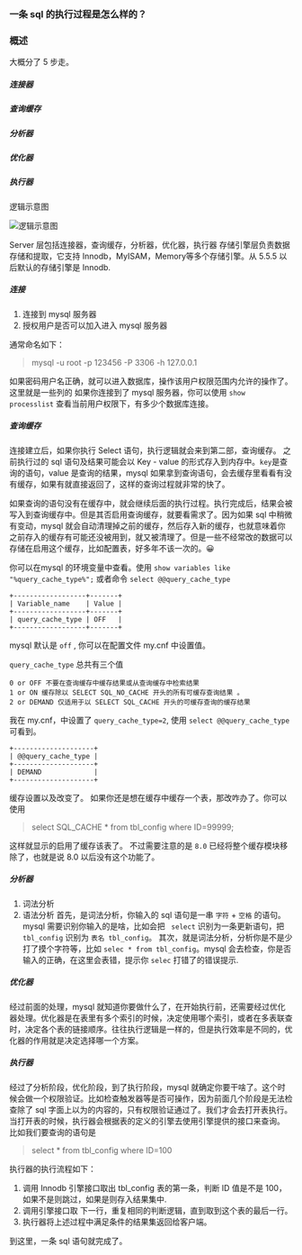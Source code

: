 ### 一条 sql 的执行过程是怎么样的？

### 概述
大概分了 5 步走。
##### 连接器
##### 查询缓存
##### 分析器
##### 优化器
##### 执行器

逻辑示意图

![逻辑示意图](https://github.com/kareTauren/pratice/blob/master/mysql/%E7%90%86%E8%AE%BA/img/1.png)

Server 层包括连接器，查询缓存，分析器，优化器，执行器
存储引擎层负责数据存储和提取，它支持 Innodb，MyISAM，Memory等多个存储引擎。从 5.5.5 以后默认的存储引擎是 Innodb.

##### 连接
1. 连接到 mysql 服务器
2. 授权用户是否可以加入进入 mysql 服务器

通常命名如下：
> mysql -u root -p 123456 -P 3306 -h 127.0.0.1

如果密码用户名正确，就可以进入数据库，操作该用户权限范围内允许的操作了。这里就是一些列的
如果你连接到了 mysql 服务器，你可以使用 `show processlist` 查看当前用户权限下，有多少个数据库连接。

##### 查询缓存
连接建立后，如果你执行 Select 语句，执行逻辑就会来到第二部，查询缓存。
之前执行过的 sql 语句及结果可能会以 Key - value 的形式存入到内存中。`key`是查询的语句，value 是查询的结果，mysql 如果拿到查询语句，会去缓存里看看有没有缓存，如果有就直接返回了，这样的查询过程就非常的快了。

如果查询的语句没有在缓存中，就会继续后面的执行过程。执行完成后，结果会被写入到查询缓存中。但是其否启用查询缓存，就要看需求了。因为如果 sql 中稍微有变动，mysql 就会自动清理掉之前的缓存，然后存入新的缓存，也就意味着你之前存入的缓存有可能还没被用到，就又被清理了。但是一些不经常改的数据可以存储在启用这个缓存，比如配置表，好多年不该一次的。😀

你可以在mysql 的环境变量中查看。使用
`show variables like "%query_cache_type%";` 或者命令 `select @@query_cache_type`
```
+------------------+-------+
| Variable_name    | Value |
+------------------+-------+
| query_cache_type | OFF   |
+------------------+-------+
```
mysql 默认是 `off` , 你可以在配置文件 my.cnf 中设置值。

`query_cache_type` 总共有三个值

```
0 or OFF 不要在查询缓存中缓存结果或从查询缓存中检索结果
1 or ON 缓存除以 SELECT SQL_NO_CACHE 开头的所有可缓存查询结果 。
2 or DEMAND 仅适用于以 SELECT SQL_CACHE 开头的可缓存查询的缓存结果
```

我在 my.cnf，中设置了 `query_cache_type=2`, 使用 `select @@query_cache_type`可看到。
```
+--------------------+
| @@query_cache_type |
+--------------------+
| DEMAND             |
+--------------------+
```
缓存设置以及改变了。
如果你还是想在缓存中缓存一个表，那改咋办了。你可以使用
> select SQL_CACHE * from tbl_config where ID=99999;

这样就显示的启用了缓存该表了。
不过需要注意的是 `8.0` 已经将整个缓存模块移除了，也就是说 8.0 以后没有这个功能了。

##### 分析器
1. 词法分析
2. 语法分析
首先，是词法分析，你输入的 sql 语句是一串 `字符` + `空格` 的语句。mysql 需要识别你输入的是啥，比如会把 ` select` 识别为一条更新语句，把 `tbl_config` 识别为 `表名 tbl_config`。
其次，就是词法分析，分析你是不是少打了摸个字符等，比如 `selec * from tbl_config`。mysql 会去检查，你是否输入的正确，在这里会表错，提示你 `selec` 打错了的错误提示.

##### 优化器
经过前面的处理，mysql 就知道你要做什么了，在开始执行前，还需要经过优化器处理。优化器是在表里有多个索引的时候，决定使用哪个索引，或者在多表联查时，决定各个表的链接顺序。往往执行逻辑是一样的，但是执行效率是不同的，优化器的作用就是决定选择哪一个方案。

##### 执行器
经过了分析阶段，优化阶段，到了执行阶段，mysql 就确定你要干啥了。这个时候会做一个权限验证。比如检查触发器等是否可操作，因为前面几个阶段是无法检查除了 sql 字面上以为的内容的，只有权限验证通过了。我们才会去打开表执行。当打开表的时候，执行器会根据表的定义的引擎去使用引擎提供的接口来查询。
比如我们要查询的语句是
> select * from tbl_config where ID=100

执行器的执行流程如下：
1. 调用 Innodb 引擎接口取出 tbl_config 表的第一条，判断 ID 值是不是 100，如果不是则跳过，如果是则存入结果集中.
2. 调用引擎接口取 下一行，重复相同的判断逻辑，直到取到这个表的最后一行。
3. 执行器将上述过程中满足条件的结果集返回给客户端。

到这里，一条 sql 语句就完成了。